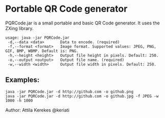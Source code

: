 Portable QR Code generator
==========================

PQRCode.jar is a small portable and basic QR Code generator. It uses the ZXing library.

    usage: java -jar PQRCode.jar
     -d,--data <data>       Data to encode. (required)
     -f,--format <format>   Image format. Supported values: JPEG, PNG, GIF, BMP, WBMP. Default is: PNG.
     -h,--height <height>   Output file height in pixels. Default: 250.
     -o,--output <output>   Output file name. (required)
     -w,--width <width>     Output file width in pixels. Default: 250.

## Examples: ##

    java -jar PQRCode.jar -d http://github.com -o github.png
    java -jar PQRCode.jar -d http://github.com -o github.jpg -f JPEG -w 1000 -h 1000

Author: Attila Kerekes @keriati